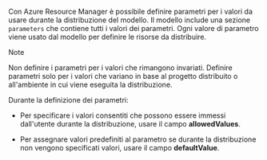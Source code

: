 Con Azure Resource Manager è possibile definire parametri per i valori da usare durante la distribuzione del modello. Il modello include una sezione `parameters` che contiene tutti i valori dei parametri. Ogni valore di parametro viene usato dal modello per definire le risorse da distribuire.

> [!NOTE]
> Non definire i parametri per i valori che rimangono invariati. Definire parametri solo per i valori che variano in base al progetto distribuito o all'ambiente in cui viene eseguita la distribuzione.

Durante la definizione dei parametri:

* Per specificare i valori consentiti che possono essere immessi dall'utente durante la distribuzione, usare il campo **allowedValues**.

* Per assegnare valori predefiniti al parametro se durante la distribuzione non vengono specificati valori, usare il campo **defaultValue**. 
